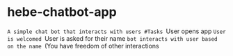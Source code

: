 # hebe-chatbot-app
``A simple chat bot that interacts with users
#Tasks
``User opens app
``User is welcomed
``User is asked for their name
``bot interacts with user based on the name
``(You have freedom of other interactions
